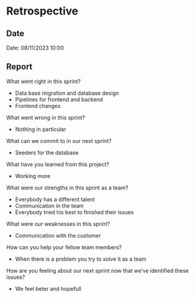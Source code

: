 # Retrospective
## Date
Date: 08/11/2023 10:00

## Report
What went right in this sprint?
 - Data base migration and database design
 - Pipelines for frontend and backend
 - Frontend changes

What went wrong in this sprint?
 - Nothing in particular

What can we commit to in our next sprint?
 - Seeders for the database

What have you learned from this project?
 - Working more

What were our strengths in this sprint as a team?
 - Everybody has a different talent
 - Communication in the team
 - Everybody tried his best to finished their issues

What were our weaknesses in this sprint?
 - Communication with the customer

How can you help your fellow team members?
 - When there is a problem you try to solve it as a team

How are you feeling about our next sprint now that we’ve identified these issues?
 - We feel beter and hopefull